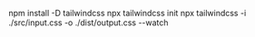 npm install -D tailwindcss
npx tailwindcss init
npx tailwindcss -i ./src/input.css -o ./dist/output.css --watch
